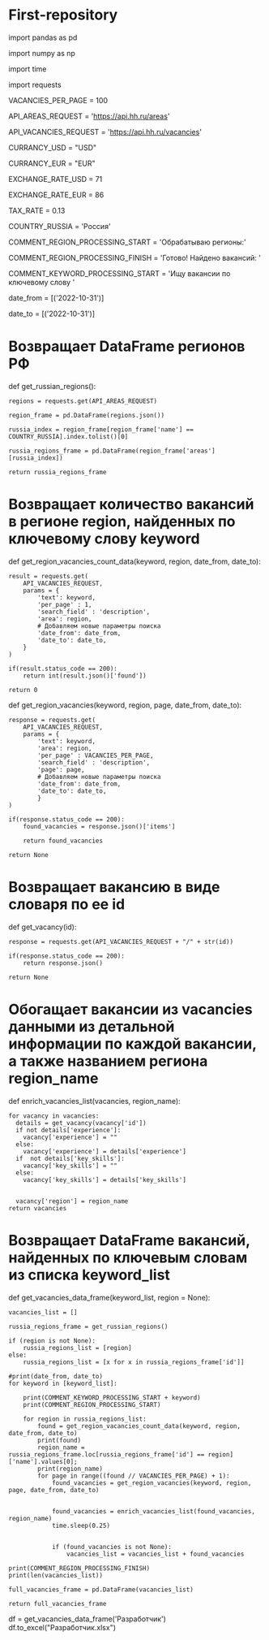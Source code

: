 # First-repository
import pandas as pd

import numpy as np

import time

import requests

VACANCIES_PER_PAGE = 100

API_AREAS_REQUEST = 'https://api.hh.ru/areas'

API_VACANCIES_REQUEST = 'https://api.hh.ru/vacancies'

CURRANCY_USD = "USD"

CURRANCY_EUR = "EUR"

EXCHANGE_RATE_USD = 71

EXCHANGE_RATE_EUR = 86

TAX_RATE = 0.13

COUNTRY_RUSSIA = 'Россия'

COMMENT_REGION_PROCESSING_START = 'Обрабатываю регионы:'

COMMENT_REGION_PROCESSING_FINISH = 'Готово! Найдено вакансий: '

COMMENT_KEYWORD_PROCESSING_START = 'Ищу вакансии по ключевому слову '

date_from = [('2022-10-31')]

date_to = [('2022-10-31')]

#  Возвращает DataFrame регионов РФ

def get_russian_regions():

    regions = requests.get(API_AREAS_REQUEST)
    
    region_frame = pd.DataFrame(regions.json())
    
    russia_index = region_frame[region_frame['name'] == COUNTRY_RUSSIA].index.tolist()[0]
    
    russia_regions_frame = pd.DataFrame(region_frame['areas'][russia_index])
    
    return russia_regions_frame

# Возвращает количество вакансий в регионе region, найденных по ключевому слову keyword    

def get_region_vacancies_count_data(keyword, region, date_from, date_to):

    result = requests.get(
        API_VACANCIES_REQUEST, 
        params = {
            'text': keyword, 
            'per_page' : 1, 
            'search_field' : 'description', 
            'area': region,
            # Добавляем новые параметры поиска
            'date_from': date_from,
            'date_to': date_to,
        }
    )
            
    if(result.status_code == 200):
        return int(result.json()['found'])

    return 0

def get_region_vacancies(keyword, region, page, date_from, date_to):

    response = requests.get(
        API_VACANCIES_REQUEST,
        params = {
            'text': keyword, 
            'area': region, 
            'per_page' : VACANCIES_PER_PAGE, 
            'search_field' : 'description', 
            'page': page,
            # Добавляем новые параметры поиска
            'date_from': date_from,
            'date_to': date_to,
            }
    )
    
    if(response.status_code == 200):
        found_vacancies = response.json()['items']

        return found_vacancies
    
    return None

# Возвращает вакансию в виде словаря по ее id

def get_vacancy(id):
      
    response = requests.get(API_VACANCIES_REQUEST + "/" + str(id))
    
    if(response.status_code == 200):
        return response.json()
    
    return None

# Обогащает вакансии из vacancies данными из детальной информации по каждой вакансии, а также названием региона region_name

def enrich_vacancies_list(vacancies, region_name):
    
    for vacancy in vacancies:
      details = get_vacancy(vacancy['id'])
      if not details['experience']:
        vacancy['experience'] = ""
      else:
        vacancy['experience'] = details['experience']
      if  not details['key_skills']:
        vacancy['key_skills'] = ""
      else:
        vacancy['key_skills'] = details['key_skills'] 
           
       
      vacancy['region'] = region_name
    return vacancies

# Возвращает DataFrame вакансий, найденных по ключевым словам из списка keyword_list

def get_vacancies_data_frame(keyword_list, region = None):
    
    vacancies_list = []
    
    russia_regions_frame = get_russian_regions()

    if (region is not None):
        russia_regions_list = [region]
    else: 
        russia_regions_list = [x for x in russia_regions_frame['id']]
    
    #print(date_from, date_to)
    for keyword in [keyword_list]:
        
        print(COMMENT_KEYWORD_PROCESSING_START + keyword)
        print(COMMENT_REGION_PROCESSING_START)
            
        for region in russia_regions_list:
            found = get_region_vacancies_count_data(keyword, region, date_from, date_to)
            print(found)
            region_name = russia_regions_frame.loc[russia_regions_frame['id'] == region]['name'].values[0];
            print(region_name)
            for page in range((found // VACANCIES_PER_PAGE) + 1):
                found_vacancies = get_region_vacancies(keyword, region, page, date_from, date_to)
                
                
                found_vacancies = enrich_vacancies_list(found_vacancies, region_name)
                time.sleep(0.25)


                if (found_vacancies is not None):
                    vacancies_list = vacancies_list + found_vacancies

    print(COMMENT_REGION_PROCESSING_FINISH)
    print(len(vacancies_list))
    
    full_vacancies_frame = pd.DataFrame(vacancies_list)
    
    return full_vacancies_frame

df = get_vacancies_data_frame('Разработчик')
df.to_excel("Разработчик.xlsx")
